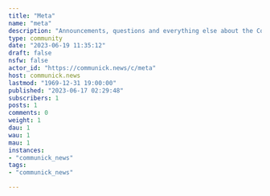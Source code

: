 ```yaml
---
title: "Meta" 
name: "meta"
description: "Announcements, questions and everything else about the Communick instance and its members. "
type: community
date: "2023-06-19 11:35:12"
draft: false
nsfw: false
actor_id: "https://communick.news/c/meta"
host: communick.news
lastmod: "1969-12-31 19:00:00"
published: "2023-06-17 02:29:48"
subscribers: 1
posts: 1
comments: 0
weight: 1
dau: 1
wau: 1
mau: 1
instances:
- "communick_news"
tags: 
- "communick_news"

---
```

